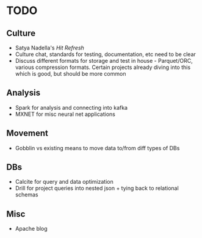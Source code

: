 # TODO

## Culture
* Satya Nadella's *Hit Refresh*
* Culture chat, standards for testing, documentation, etc need to be clear
* Discuss different formats for storage and test in house - Parquet/ORC, various compression formats. Certain projects already diving into this which is good, but should be more common

## Analysis
* Spark for analysis and connecting into kafka
* MXNET for misc neural net applications

## Movement
* Gobblin vs existing means to move data to/from diff types of DBs

## DBs
* Calcite for query and data optimization
* Drill for project queries into nested json + tying back to relational schemas

## Misc
* Apache blog
